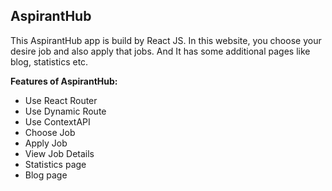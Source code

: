 ## AspirantHub 

This AspirantHub app is build by React JS. In this website, you choose your desire job and also apply that jobs. And It has some additional pages like blog, statistics etc.


**Features of AspirantHub:**
- Use React Router
- Use Dynamic Route
- Use ContextAPI
- Choose Job
- Apply Job
- View Job Details
- Statistics page
- Blog page
